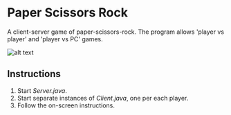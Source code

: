 # Paper Scissors Rock
A client-server game of paper-scissors-rock. The program allows 'player vs player' and 'player vs PC' games. 

![alt text](https://upload.wikimedia.org/wikipedia/commons/6/67/Rock-paper-scissors.svg "paper-scissors-rock")

## Instructions
1. Start *Server.java*.
2. Start separate instances of *Client.java*, one per each player.
3. Follow the on-screen instructions.
